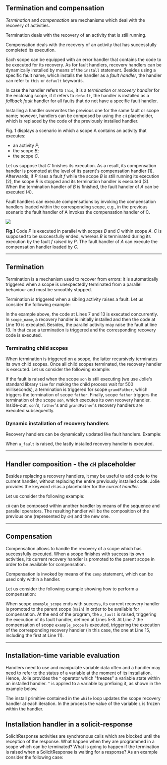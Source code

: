 ## Termination and compensation

*Termination* and *compensation* are mechanisms which deal with the recovery of activities.

Termination deals with the recovery of an activity that is still running.

Compensation deals with the recovery of an activity that has successfully completed its execution.

Each scope can be equipped with an error handler that contains the code to be executed for its recovery. As for fault handlers, recovery handlers can be dynamically installed by means of the `install` statement. Besides using a specific fault name, which installs the handler as a *fault handler*, the handler can refer to `this` or `default` keywords.

In case the handler refers to `this`, it is a *termination* or *recovery handler* for the enclosing scope, if it refers to `default`, the handler is installed as a *fallback fault* handler for all faults that do not have a specific fault handler.

Installing a handler overwrites the previous one for the same fault or scope name; however, handlers can be composed by using the `cH` placeholder, which is replaced by the code of the previously installed handler.

Fig. 1 displays a scenario in which a scope A contains an activity that executes:

- an activity *P*;
- the scope *B*;
- the scope *C*.

Let us suppose that *C* finishes its execution. As a result, its compensation handler is promoted at the level of its parent's compensation handler (1). Afterwards, if *P* rises a fault *f* while the scope *B* is still running its execution (2), the scope *B* is stopped and its termination handler is executed (3). When the termination handler of *B* is finished, the fault handler of *A* can be executed (4).

Fault handlers can execute compensations by invoking the compensation handlers loaded within the corresponding scope, e.g., in the previous scenario the fault handler of A invokes the compensation handler of C.

<div class="doc_image">
	<img src="documentation/fault_handling/imgs/termination_and_compensation.jpg" />
	<p><b>Fig.1</b> Code <em>P</em> is executed in parallel with scopes <em>B</em> and <em>C</em> within scope <em>A</em>. <em>C</em> is supposed to be successfully ended, whereas <em>B</em> is terminated during its execution by the fault <em>f</em> raised by <em>P</em>. The fault handler of <em>A</em> can execute the compensation handler loaded by <em>C</em>.</p>
</div>

---

## Termination

Termination is a mechanism used to recover from errors: it is automatically triggered when a scope is unexpectedly terminated from a parallel behaviour and must be smoothly stopped.

Termination is triggered when a sibling activity raises a fault. Let us consider the following example:

<div class="code" src="termination_and_compensation_1.ol"></div>

In the example above, the code at Lines 7 and 13 is executed concurrently. In `scope_name`, a recovery handler is initially installed and then the code at Line 10 is executed. Besides, the parallel activity may raise the fault at line 13. In that case a termination is triggered and the corresponding recovery code is executed.

### Terminating child scopes

When termination is triggered on a scope, the latter recursively terminates its own child scopes. Once all child scopes terminated, the recovery handler is executed. Let us consider the following example:

<div class="code" src="termination_and_compensation_2.ol"></div>

If the fault is raised when the scope `son` is still executing (we use Jolie's standard library `time` for making the child process wait for 500 milliseconds), a termination is triggered for scope `grandFather`, which triggers the termination of scope `father`. Finally, scope `father` triggers the termination of the scope `son`, which executes its own recovery handler. Inside-out, `son`'s, `father`'s and `grandFather`'s recovery handlers are executed subsequently.

### Dynamic installation of recovery handlers

Recovery handlers can be dynamically updated like fault handlers. Example:

<div class="code" src="termination_and_compensation_3.ol"></div>

When `a_fault` is raised, the lastly installed recovery handler is executed.

---

## Handler composition - the `cH` placeholder

Besides replacing a recovery handlers, it may be useful to add code to the current handler, without replacing the entire previously installed code. Jolie provides the keyword `cH` as a placeholder for the *current handler*.

Let us consider the following example:

<div class="code" src="termination_and_compensation_4.ol"></div>

`cH` can be composed within another handler by means of the sequence and parallel operators. The resulting handler will be the composition of the previous one (represented by `cH`) and the new one.

---

## Compensation

Compensation allows to handle the recovery of a scope which has successfully executed. When a scope finishes with success its own activities, its current recovery handler is promoted to the parent scope in order to be available for compensation.

Compensation is invoked by means of the `comp` statement, which can be used only within a handler.

Let us consider the following example showing how to perform a compensation:

<div class="code" src="termination_and_compensation_5.ol"></div>

When scope `example_scope` ends with success, its current recovery handler is promoted to the parent scope (`main`) in order to be available for compensation. At the end of the program, the `a_fault` is raised, triggering the execution of its fault handler, defined at Lines 5-8. At Line 7 the compensation of scope `example_scope` is executed, triggering the execution of the corresponding recovery handler (in this case, the one at Line 15, including the first at Line 11).

---

## Installation-time variable evaluation

Handlers need to use and manipulate variable data often and a handler may need to refer to the status of a variable at the moment of its installation. Hence, Jolie provides the `^` operator which "freezes" a variable state within an installed handler. `^` is applied to a variable by prefixing it, as shown in the example below.

<div class="code" src="termination_and_compensation_6.ol"></div>

The install primitive contained in the `while` loop updates the scope recovery handler at each iteration. In the process the value of the variable `i` is frozen within the handler.

## Installation handler in a solicit-response
SolicitResponse activities are synchronous calls which are blocked until the reception of the response. What happen when they are programmed in a scope which can be terminated? What is going to happen if the termination is raised when a SolicitResponse is waiting for a response? As an example consider the following case:
